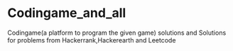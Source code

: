 # Codingame_and_all
Codingame(a platform to program the given game) solutions and Solutions for problems from Hackerrank,Hackerearth and Leetcode

